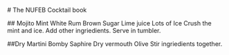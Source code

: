 # The NUFEB Cocktail book

## Mojito
Mint
White Rum
Brown Sugar
Lime juice
Lots of Ice
Crush the mint and ice. Add other ingriedients. Serve in tumbler.

##Dry Martini
Bomby Saphire
Dry vermouth
Olive
Stir ingriedients together.

